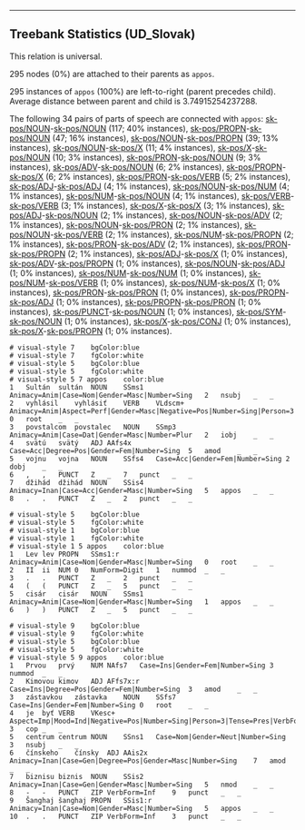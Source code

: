

--------------------------------------------------------------------------------

## Treebank Statistics (UD_Slovak)

This relation is universal.

295 nodes (0%) are attached to their parents as `appos`.

295 instances of `appos` (100%) are left-to-right (parent precedes child).
Average distance between parent and child is 3.74915254237288.

The following 34 pairs of parts of speech are connected with `appos`: [sk-pos/NOUN]()-[sk-pos/NOUN]() (117; 40% instances), [sk-pos/PROPN]()-[sk-pos/NOUN]() (47; 16% instances), [sk-pos/NOUN]()-[sk-pos/PROPN]() (39; 13% instances), [sk-pos/NOUN]()-[sk-pos/X]() (11; 4% instances), [sk-pos/X]()-[sk-pos/NOUN]() (10; 3% instances), [sk-pos/PRON]()-[sk-pos/NOUN]() (9; 3% instances), [sk-pos/ADV]()-[sk-pos/NOUN]() (6; 2% instances), [sk-pos/PROPN]()-[sk-pos/X]() (6; 2% instances), [sk-pos/PRON]()-[sk-pos/VERB]() (5; 2% instances), [sk-pos/ADJ]()-[sk-pos/ADJ]() (4; 1% instances), [sk-pos/NOUN]()-[sk-pos/NUM]() (4; 1% instances), [sk-pos/NUM]()-[sk-pos/NOUN]() (4; 1% instances), [sk-pos/VERB]()-[sk-pos/VERB]() (3; 1% instances), [sk-pos/X]()-[sk-pos/X]() (3; 1% instances), [sk-pos/ADJ]()-[sk-pos/NOUN]() (2; 1% instances), [sk-pos/NOUN]()-[sk-pos/ADV]() (2; 1% instances), [sk-pos/NOUN]()-[sk-pos/PRON]() (2; 1% instances), [sk-pos/NOUN]()-[sk-pos/VERB]() (2; 1% instances), [sk-pos/NUM]()-[sk-pos/PROPN]() (2; 1% instances), [sk-pos/PRON]()-[sk-pos/ADV]() (2; 1% instances), [sk-pos/PRON]()-[sk-pos/PROPN]() (2; 1% instances), [sk-pos/ADJ]()-[sk-pos/X]() (1; 0% instances), [sk-pos/ADV]()-[sk-pos/PROPN]() (1; 0% instances), [sk-pos/NOUN]()-[sk-pos/ADJ]() (1; 0% instances), [sk-pos/NUM]()-[sk-pos/NUM]() (1; 0% instances), [sk-pos/NUM]()-[sk-pos/VERB]() (1; 0% instances), [sk-pos/NUM]()-[sk-pos/X]() (1; 0% instances), [sk-pos/PRON]()-[sk-pos/PRON]() (1; 0% instances), [sk-pos/PROPN]()-[sk-pos/ADJ]() (1; 0% instances), [sk-pos/PROPN]()-[sk-pos/PRON]() (1; 0% instances), [sk-pos/PUNCT]()-[sk-pos/NOUN]() (1; 0% instances), [sk-pos/SYM]()-[sk-pos/NOUN]() (1; 0% instances), [sk-pos/X]()-[sk-pos/CONJ]() (1; 0% instances), [sk-pos/X]()-[sk-pos/PROPN]() (1; 0% instances).


~~~ conllu
# visual-style 7	bgColor:blue
# visual-style 7	fgColor:white
# visual-style 5	bgColor:blue
# visual-style 5	fgColor:white
# visual-style 5 7 appos	color:blue
1	Sultán	sultán	NOUN	SSms1	Animacy=Anim|Case=Nom|Gender=Masc|Number=Sing	2	nsubj	_	_
2	vyhlásil	vyhlásiť	VERB	VLdscm+	Animacy=Anim|Aspect=Perf|Gender=Masc|Negative=Pos|Number=Sing|Person=3|Tense=Past|VerbForm=Part	0	root	_	_
3	povstalcom	povstalec	NOUN	SSmp3	Animacy=Anim|Case=Dat|Gender=Masc|Number=Plur	2	iobj	_	_
4	svätú	svätý	ADJ	AAfs4x	Case=Acc|Degree=Pos|Gender=Fem|Number=Sing	5	amod	_	_
5	vojnu	vojna	NOUN	SSfs4	Case=Acc|Gender=Fem|Number=Sing	2	dobj	_	_
6	,	,	PUNCT	Z	_	7	punct	_	_
7	džihád	džihád	NOUN	SSis4	Animacy=Inan|Case=Acc|Gender=Masc|Number=Sing	5	appos	_	_
8	.	.	PUNCT	Z	_	2	punct	_	_

~~~


~~~ conllu
# visual-style 5	bgColor:blue
# visual-style 5	fgColor:white
# visual-style 1	bgColor:blue
# visual-style 1	fgColor:white
# visual-style 1 5 appos	color:blue
1	Lev	lev	PROPN	SSms1:r	Animacy=Anim|Case=Nom|Gender=Masc|Number=Sing	0	root	_	_
2	II	ii	NUM	0	NumForm=Digit	1	nummod	_	_
3	.	.	PUNCT	Z	_	2	punct	_	_
4	(	(	PUNCT	Z	_	5	punct	_	_
5	cisár	cisár	NOUN	SSms1	Animacy=Anim|Case=Nom|Gender=Masc|Number=Sing	1	appos	_	_
6	)	)	PUNCT	Z	_	5	punct	_	_

~~~


~~~ conllu
# visual-style 9	bgColor:blue
# visual-style 9	fgColor:white
# visual-style 5	bgColor:blue
# visual-style 5	fgColor:white
# visual-style 5 9 appos	color:blue
1	Prvou	prvý	NUM	NAfs7	Case=Ins|Gender=Fem|Number=Sing	3	nummod	_	_
2	Kimovou	kimov	ADJ	AFfs7x:r	Case=Ins|Degree=Pos|Gender=Fem|Number=Sing	3	amod	_	_
3	zástavkou	zástavka	NOUN	SSfs7	Case=Ins|Gender=Fem|Number=Sing	0	root	_	_
4	je	byť	VERB	VKesc+	Aspect=Imp|Mood=Ind|Negative=Pos|Number=Sing|Person=3|Tense=Pres|VerbForm=Fin	3	cop	_	_
5	centrum	centrum	NOUN	SSns1	Case=Nom|Gender=Neut|Number=Sing	3	nsubj	_	_
6	čínskeho	čínsky	ADJ	AAis2x	Animacy=Inan|Case=Gen|Degree=Pos|Gender=Masc|Number=Sing	7	amod	_	_
7	biznisu	biznis	NOUN	SSis2	Animacy=Inan|Case=Gen|Gender=Masc|Number=Sing	5	nmod	_	_
8	-	-	PUNCT	ZIP	VerbForm=Inf	9	punct	_	_
9	Šanghaj	šanghaj	PROPN	SSis1:r	Animacy=Inan|Case=Nom|Gender=Masc|Number=Sing	5	appos	_	_
10	.	.	PUNCT	ZIP	VerbForm=Inf	3	punct	_	_

~~~


